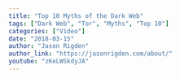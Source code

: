 ```yaml
---
title: "Top 10 Myths of the Dark Web"
tags: ["Dark Web", "Tor", "Myths", "Top 10"]
categories: ["Video"]
date: "2018-03-15"
author: "Jason Rigden"
author_link: "https://jasonrigden.com/about/"
youtube: "zKeLWSkdyJA"
---
```

